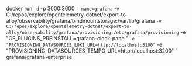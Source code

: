 docker run `
    -d `
    -p 3000:3000 `
    --name=grafana `
    -v C:/repos/explore/opentelemetry-dotnet/export-to-alloy/observability/grafana/bindmountstorage:/var/lib/grafana `
    -v C:/repos/explore/opentelemetry-dotnet/export-to-alloy/observability/grafana/provisioning:/etc/grafana/provisioning `
    -e "GF_PLUGINS_PREINSTALL=grafana-clock-panel" `
    -e "PROVISIONING_DATASOURCES_LOKI_URL=http://localhost:3100" `
    -e "PROVISIONING_DATASOURCES_TEMPO_URL=http://localhost:3200" `
    grafana/grafana-enterprise
